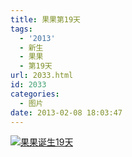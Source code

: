 ```yaml
---
title: 果果第19天
tags:
  - '2013'
  - 新生
  - 果果
  - 第19天
url: 2033.html
id: 2033
categories:
  - 图片
date: 2013-02-08 18:03:47
---
```


[![](http://photo.guolaijie.com/rooufer/uploads/2013/02/果果诞生19天.jpg "果果诞生19天")](http://photo.guolaijie.com/rooufer/uploads/2013/02/果果诞生19天.jpg)
